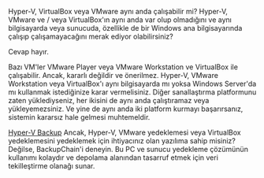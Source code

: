 Hyper-V, VirtualBox veya VMware aynı anda çalışabilir mi?
Hyper-V, VMware ve / veya VirtualBox'ın aynı anda var olup olmadığını ve aynı bilgisayarda veya sunucuda, özellikle de bir Windows ana bilgisayarında çalışıp çalışamayacağını merak ediyor olabilirsiniz?

Cevap hayır.

Bazı VM'ler VMware Player veya VMware Workstation ve VirtualBox ile çalışabilir. Ancak, kararlı değildir ve önerilmez. Hyper-V, VMware Workstation veya VirtualBox'ı aynı bilgisayarda mı yoksa Windows Server'da mı kullanmak istediğinize karar vermelisiniz. Diğer sanallaştırma platformunu zaten yüklediyseniz, her ikisini de aynı anda çalıştıramaz veya yükleyemezsiniz. Ve yine de aynı anda iki platform kurmayı başarırsanız, sistemin kararsız hale gelmesi muhtemeldir.

[Hyper-V Backup](https://backupchain.com/en/hyper-v-backup/) Ancak, Hyper-V, VMware yedeklemesi veya VirtualBox yedeklemesini yedeklemek için ihtiyacınız olan yazılıma sahip misiniz? Değilse, BackupChain'i deneyin. Bu PC ve sunucu yedekleme çözümünün kullanımı kolaydır ve depolama alanından tasarruf etmek için veri tekilleştirme olanağı sunar.
